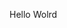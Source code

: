 Hello Wolrd
















































































































































































































































































































































































































































































































































































































































































































































































































































































































































































































































































































































































































































































































































































































































































































































































































































































































































































































































































































































































































































































































































































































































































































































































































































































































































































































































































































































































































































































































































































































































































































































































































































































































































































































































































































































































































































































































































































































































